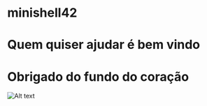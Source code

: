 # minishell42
# Quem quiser ajudar é bem vindo
# Obrigado do fundo do coração
![Alt text](https://i.ibb.co/QcdLMsc/838b3dec-7ab9-45bd-a973-aabe015c02c5.webp)
